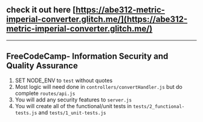 ## check it out here [https://abe312-metric-imperial-converter.glitch.me/](https://abe312-metric-imperial-converter.glitch.me/)

---

## **FreeCodeCamp**- Information Security and Quality Assurance

1. SET NODE_ENV to `test` without quotes
2. Most logic will need done in `controllers/convertHandler.js` but do complete `routes/api.js`
3. You will add any security features to `server.js`
4. You will create all of the functional/unit tests in `tests/2_functional-tests.js` and `tests/1_unit-tests.js`
